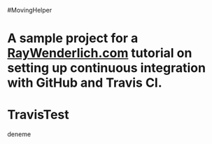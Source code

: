 #MovingHelper

A sample project for a [RayWenderlich.com](http://www.raywenderlich.com) tutorial on setting up continuous integration with GitHub and Travis CI. 
=======
# TravisTest
deneme
